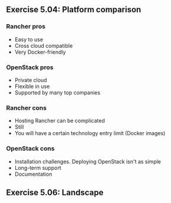 ## Exercise 5.04: Platform comparison

### Rancher pros
- Easy to use
- Cross cloud compatible
- Very Docker-friendly

### OpenStack pros
- Private cloud
- Flexible in use
- Supported by many top companies

### Rancher cons
- Hosting Rancher can be complicated
- Still
- You will have a certain technology entry limit (Docker images)

### OpenStack cons
- Installation challenges. Deploying OpenStack isn't as simple
- Long-term support
- Documentation


## Exercise 5.06: Landscape
